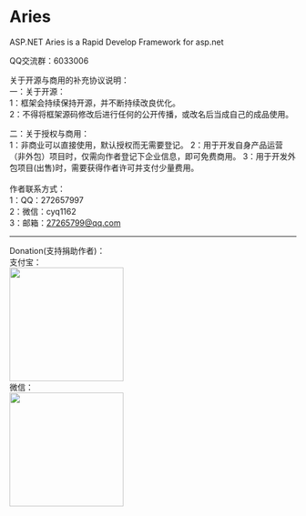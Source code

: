# Aries
ASP.NET Aries is a Rapid Develop Framework for asp.net

QQ交流群：6033006<br />

关于开源与商用的补充协议说明：<br />
一：关于开源：<br />
1：框架会持续保持开源，并不断持续改良优化。<br />
2：不得将框架源码修改后进行任何的公开传播，或改名后当成自己的成品使用。<br />

二：关于授权与商用：<br />
1：非商业可以直接使用，默认授权而无需要登记。
2：用于开发自身产品运营（非外包）项目时，仅需向作者登记下企业信息，即可免费商用。
3：用于开发外包项目(出售)时，需要获得作者许可并支付少量费用。<br />
<br />
作者联系方式：<br />
1：QQ：272657997<br />
2：微信：cyq1162<br />
3：邮箱：27265799@qq.com<br />


<hr />
Donation(支持捐助作者)：<br />
支付宝：<br />
<img src="http://images.cnblogs.com/cnblogs_com/cyq1162/828949/o_2.jpg" width="200" height="200" /><br />
微信：<br />
<img src="http://images.cnblogs.com/cnblogs_com/cyq1162/828949/o_1.jpg" width="200" height="200"  />

